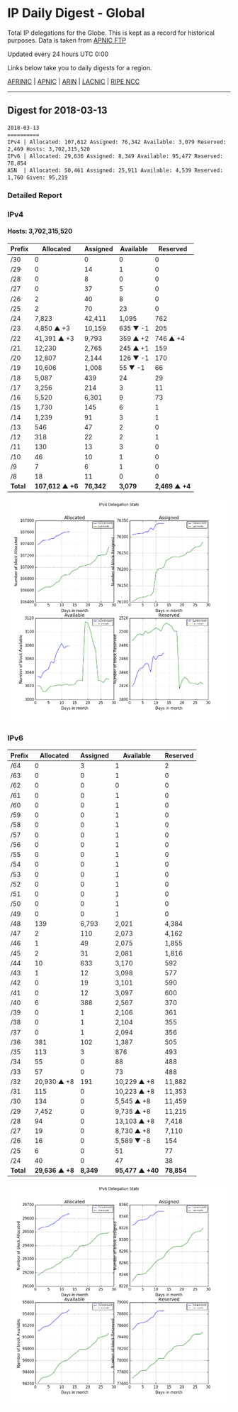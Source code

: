# IP Daily Digest - Global

Total IP delegations for the Globe. This is kept as a record for historical purposes. Data is taken from [APNIC FTP](https://ftp.apnic.net/)

Updated every 24 hours UTC 0:00

Links below take you to daily digests for a region.

[AFRINIC](./archives/AFRINIC/) | [APNIC](./archives/APNIC/) | [ARIN](./archives/ARIN/) | [LACNIC](./archives/LACNIC/) | [RIPE NCC](./archives/RIPE_NCC/)

---

## Digest for 2018-03-13
```
2018-03-13
==========
IPv4 | Allocated: 107,612 Assigned: 76,342 Available: 3,079 Reserved: 2,469 Hosts: 3,702,315,520
IPv6 | Allocated: 29,636 Assigned: 8,349 Available: 95,477 Reserved: 78,854
ASN  | Allocated: 50,461 Assigned: 25,911 Available: 4,539 Reserved: 1,760 Given: 95,219
```

### Detailed Report

### IPv4

#### Hosts: **3,702,315,520**

| Prefix | Allocated | Assigned | Available | Reserved |
| ----- | ----- | ----- | ----- | ----- |
| /30 | 0 | 0 | 0 | 0 |
| /29 | 0 | 14 | 1 | 0 |
| /28 | 0 | 8 | 0 | 0 |
| /27 | 0 | 37 | 5 | 0 |
| /26 | 2 | 40 | 8 | 0 |
| /25 | 2 | 70 | 23 | 0 |
| /24 | 7,823 | 42,411 | 1,095 | 762 |
| /23 | 4,850 ▲ +3 | 10,159 | 635 ▼ -1 | 205 |
| /22 | 41,391 ▲ +3 | 9,793 | 359 ▲ +2 | 746 ▲ +4 |
| /21 | 12,230 | 2,765 | 245 ▲ +1 | 159 |
| /20 | 12,807 | 2,144 | 126 ▼ -1 | 170 |
| /19 | 10,606 | 1,008 | 55 ▼ -1 | 66 |
| /18 | 5,087 | 439 | 24 | 29 |
| /17 | 3,256 | 214 | 3 | 11 |
| /16 | 5,520 | 6,301 | 9 | 73 |
| /15 | 1,730 | 145 | 6 | 1 |
| /14 | 1,239 | 91 | 3 | 1 |
| /13 | 546 | 47 | 2 | 0 |
| /12 | 318 | 22 | 2 | 1 |
| /11 | 130 | 13 | 3 | 0 |
| /10 | 46 | 10 | 1 | 0 |
| /9 | 7 | 6 | 1 | 0 |
| /8 | 18 | 11 | 0 | 0 |
| **Total** | **107,612 ▲ +6** | **76,342** | **3,079** | **2,469 ▲ +4** |

![ipv4-stats](ipv4-figure.png)

### IPv6

| Prefix | Allocated | Assigned | Available | Reserved |
| ----- | ----- | ----- | ----- | ----- |
| /64 | 0 | 3 | 1 | 2 |
| /63 | 0 | 0 | 1 | 0 |
| /62 | 0 | 0 | 0 | 0 |
| /61 | 0 | 0 | 1 | 0 |
| /60 | 0 | 0 | 1 | 0 |
| /59 | 0 | 0 | 1 | 0 |
| /58 | 0 | 0 | 1 | 0 |
| /57 | 0 | 0 | 1 | 0 |
| /56 | 0 | 0 | 1 | 0 |
| /55 | 0 | 0 | 1 | 0 |
| /54 | 0 | 0 | 1 | 0 |
| /53 | 0 | 0 | 1 | 0 |
| /52 | 0 | 0 | 1 | 0 |
| /51 | 0 | 0 | 1 | 0 |
| /50 | 0 | 0 | 1 | 0 |
| /49 | 0 | 0 | 1 | 0 |
| /48 | 139 | 6,793 | 2,021 | 4,384 |
| /47 | 2 | 110 | 2,073 | 4,162 |
| /46 | 1 | 49 | 2,075 | 1,855 |
| /45 | 2 | 31 | 2,081 | 1,816 |
| /44 | 10 | 633 | 3,170 | 592 |
| /43 | 1 | 12 | 3,098 | 577 |
| /42 | 0 | 19 | 3,101 | 590 |
| /41 | 0 | 12 | 3,097 | 600 |
| /40 | 6 | 388 | 2,567 | 370 |
| /39 | 0 | 1 | 2,106 | 361 |
| /38 | 0 | 1 | 2,104 | 355 |
| /37 | 0 | 1 | 2,094 | 356 |
| /36 | 381 | 102 | 1,387 | 505 |
| /35 | 113 | 3 | 876 | 493 |
| /34 | 55 | 0 | 88 | 488 |
| /33 | 57 | 0 | 73 | 488 |
| /32 | 20,930 ▲ +8 | 191 | 10,229 ▲ +8 | 11,882 |
| /31 | 115 | 0 | 10,223 ▲ +8 | 11,353 |
| /30 | 134 | 0 | 5,545 ▲ +8 | 11,459 |
| /29 | 7,452 | 0 | 9,735 ▲ +8 | 11,215 |
| /28 | 94 | 0 | 13,103 ▲ +8 | 7,418 |
| /27 | 19 | 0 | 8,730 ▲ +8 | 7,110 |
| /26 | 16 | 0 | 5,589 ▼ -8 | 154 |
| /25 | 6 | 0 | 51 | 77 |
| /24 | 40 | 0 | 47 | 38 |
| **Total** | **29,636 ▲ +8** | **8,349** | **95,477 ▲ +40** | **78,854** |

![ipv6-stats](ipv6-figure.png)